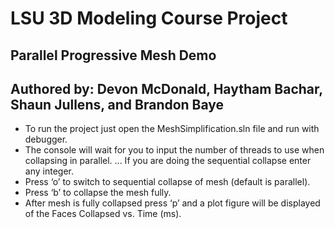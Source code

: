 # LSU 3D Modeling Course Project

## Parallel Progressive Mesh Demo

## Authored by: Devon McDonald, Haytham Bachar, Shaun Jullens, and Brandon Baye

-	To run the project just open the MeshSimplification.sln file and run with debugger.
-	The console will wait for you to input the number of threads to use when collapsing in parallel.
...	If you are doing the sequential collapse enter any integer.
-	Press ‘o’ to switch to sequential collapse of mesh (default is parallel).
-	Press ‘b’ to collapse the mesh fully.
-	After mesh is fully collapsed press ‘p’ and a plot figure will be displayed of the Faces Collapsed vs. Time (ms).
